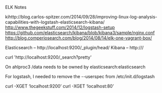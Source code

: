 
ELK Notes


kihttp://blog.carlos-spitzer.com/2014/09/28/improving-linux-log-analysis-capabilities-with-logstash-elasticsearch-kibana/
http://www.thegeekstuff.com/2014/12/logstash-setup
https://github.com/elasticsearch/kibana/blob/kibana3/sample/nginx.conf
http://blog.comperiosearch.com/blog/2014/08/14/elk-one-vagrant-box/

Elasticsearch – http://localhost:9200/_plugin/head/
Kibana        – http://<IP address>/


curl 'http://localhost:9200/_search?pretty'




On ahlproc3
/data needs to be owned by elasticsearch:elasticsearch


For logstash, I needed to remove the --userspec from /etc/init.d/logstash 

curl -XGET ‘localhost:9200’
curl -XGET ‘localhost:80’

